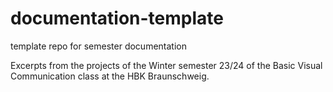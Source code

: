 # documentation-template

template repo for semester documentation


Excerpts from the projects of the Winter semester 23/24 of the Basic Visual Communication class at the HBK Braunschweig.